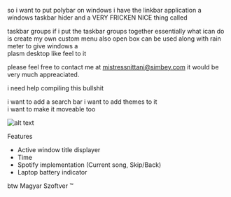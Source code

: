 so i want to put polybar on windows  i have  the linkbar  application a windows taskbar hider  and  a  VERY FRICKEN NICE  thing called  

taskbar groups if  i put the  taskbar groups  together essentially what ican do is create my own custom menu also  open box  can be used along with rain meter to give windows a  
plasm desktop like feel to it  

please feel free to contact me  at mistressnittani@simbey.com it would be very much appreaciated. 

i need help compiling this bullshit 

i want to add a search bar 
i want to add  themes to it  
i want to make it moveable too


![alt text](https://skver.nixne.st/7de429.png)

Features
- Active window title displayer
- Time
- Spotify implementation (Current song, Skip/Back)
- Laptop battery indicator

btw Magyar Szoftver ™
